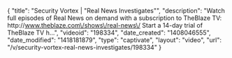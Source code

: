 {
    "title": "Security Vortex | \"Real News Investigates\"",
    "description": "Watch full episodes of Real News on demand with a subscription to TheBlaze TV: http:\/\/www.theblaze.com\/shows\/real-news\/ Start a 14-day trial of TheBlaze TV h...",
    "videoid": "198334",
    "date_created": "1408046555",
    "date_modified": "1418181879",
    "type": "captivate",
    "layout": "video",
    "url": "\/v\/security-vortex-real-news-investigates\/198334"
}